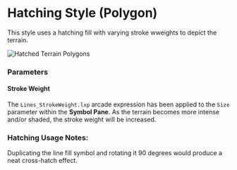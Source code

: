 # Hatching Style (Polygon)
This style uses a hatching fill with varying stroke wweights to depict the terrain.

![Hatched Terrain Polygons](https://github.com/WarrenDz/terrain-aware/blob/main/Samples/SanFran_HatchLines_wd.png)

### Parameters
#### Stroke Weight
The `Lines_StrokeWeight.lxp` arcade expression has been applied to the `Size` parameter within the **Symbol Pane**. As the terrain becomes more intense and/or shaded, the stroke weight will be increased.

### Hatching Usage Notes:
Duplicating the line fill symbol and rotating it 90 degrees would produce a neat cross-hatch effect.